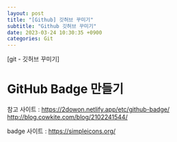 ```yaml
---
layout: post
title: "[Github] 깃허브 꾸미기"
subtitle: "Github 깃허브 꾸미기"
date: 2023-03-24 10:30:35 +0900
categories: Git
---
```

[git - 깃허브 꾸미기]

# GitHub Badge 만들기
  참고 사이트 : 
    https://2dowon.netlify.app/etc/github-badge/
    http://blog.cowkite.com/blog/2102241544/
      
  badge 사이트 : https://simpleicons.org/
  
  
 

